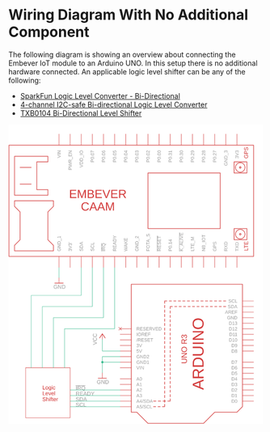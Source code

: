 # Wiring Diagram With No Additional Component

The following diagram is showing an overview about connecting the
Embever IoT module to an Arduino UNO. In this setup there is no
additional hardware connected. An applicable logic level shifter can be
any of the following:

-   [SparkFun Logic Level Converter -
    Bi-Directional](https://www.sparkfun.com/products/12009)
-   [4-channel I2C-safe Bi-directional Logic Level
    Converter](https://www.adafruit.com/product/757)
-   [TXB0104 Bi-Directional Level
    Shifter](https://www.adafruit.com/product/1875)

![](../img/wiring_uno_simple.png)
